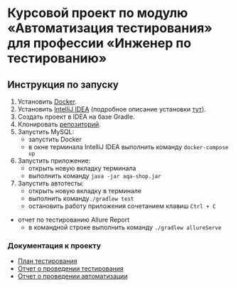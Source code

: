 # Курсовой проект по модулю «Автоматизация тестирования» для профессии «Инженер по тестированию»

## Инструкция по запуску

1. Установить [Docker](https://www.docker.com/).
2. Установить [IntelliJ IDEA](https://www.jetbrains.com/toolbox-app/) (подробное описание установки [тут](https://github.com/netology-code/javaqa-homeworks/blob/master/intro/idea.md)).
3. Создать проект в IDEA на базе Gradle.
4. Клонировать [репозиторий](https://github.com/Kitsune785/Coursework.git).
5. Запустить MySQL:
    - запустить Docker
    - в окне терминала IntelliJ IDEA выполнить команду `docker-compose up`
6. Запустить приложение:
    - открыть новую вкладку терминала
    - выполнить команду `java -jar aqa-shop.jar`
7. Запустить автотесты:
    - открыть новую вкладку в терминале
    - выполнить команду`./gradlew test`
    - остановить работу приложения сочетанием клавиш `Ctrl + C`

- отчет по тестированию Allure Report 
    - в командной строке выполнить команду `./gradlew allureServe`

### Документация к проекту
- [План тестирования](https://github.com/Kitsune785/Coursework/blob/main/documents/Plan.md)
- [Отчет о проведении тестирования](https://github.com/Kitsune785/Coursework/blob/main/documents/Report.md)
- [Отчет о проведении автоматизации](https://github.com/Kitsune785/Coursework/blob/main/documents/Summary.md)
